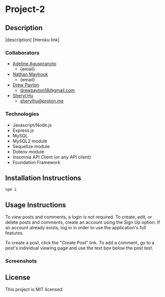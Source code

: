 # Project-2

## Description 
[description]
[Heroku link]

### Collaborators 
- [Adeline Aguspranoto](https://github.com/adelineagus) 
    - {email}
- [Nathan Mayhook](https://github.com/jnmayhook) 
    - {email}
- [Drew Payton](https://github.com/Drewpayton) 
    - drewpayton18@gmail.com
- [Sheryl Hu](https://github.com/reversedentistry) 
    - sherylhu@proton.me

### Technologies
- Javascript/Node.js
- Express.js
- MySQL
- MySQL2 module 
- Sequelize module 
- Dotenv module 
- Insomnia API Client (or any API client)
- Foundation Framework 

## Installation Instructions
```
npm i 
```

## Usage Instructions 
To view posts and comments, a login is not required. To create, edit, or delete posts and comments, create an account using the Sign Up option. If an account already exists, log in in order to use the application's full features. 

To create a post, click the "Create Post" link. To add a comment, go to a post's individual viewing page and use the text box below the post text. 

### Screenshots

## License
This project is MIT licensed. 

